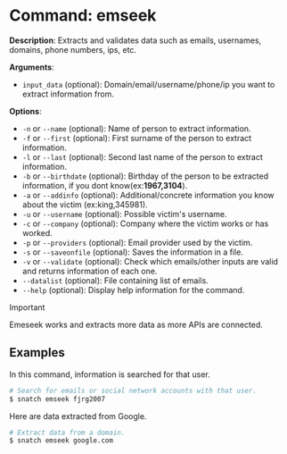 # Command: emseek

**Description**: Extracts and validates data such as emails, usernames, domains, phone numbers, ips, etc.

**Arguments**:
* `input_data` (optional): Domain/email/username/phone/ip you want to extract information from.

**Options**:
* `-n` or `--name` (optional): Name of person to extract information.
* `-f` or `--first` (optional): First surname of the person to extract information.
* `-l` or `--last` (optional): Second last name of the person to extract information.
* `-b` or `--birthdate` (optional): Birthday of the person to be extracted information, if you dont know(ex:****1967,3104****).
* `-a` or `--addinfo` (optional): Additional/concrete information you know about the victim (ex:king,345981).
* `-u` or `--username` (optional): Possible victim's username.
* `-c` or `--company` (optional): Company where the victim works or has worked.
* `-p` or `--providers` (optional): Email provider used by the victim.
* `-s` or `--saveonfile` (optional): Saves the information in a file.
* `-v` or `--validate` (optional): Check which emails/other inputs are valid and returns information of each one.
* `--datalist` (optional): File containing list of emails.
* `--help` (optional): Display help information for the command.

> [!IMPORTANT]
> Emeseek works and extracts more data as more APIs are connected.

## Examples

In this command, information is searched for that user.
```bash
# Search for emails or social network accounts with that user.
$ snatch emseek fjrg2007
```

Here are data extracted from Google.
```bash
# Extract data from a domain.
$ snatch emseek google.com
```